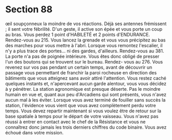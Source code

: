 # Section 88

œil soupçonneux la moindre de vos réactions. Déjà ses antennes
frémissent ; il sent votre fébrilité. D'un geste, il active son épée et
vous porte un coup au bras. Vous perdez 1 point d'HABlLETÉ
et 2 points d'ENDURANCE. Rendez-vous au 215.
Vous lancez la grenade et vous vous précipitez au bas des
marches pour vous mettre à l'abri. Lorsque vous remontez
l'escalier, il n'y a plus trace des portes... ni des gardes, d'ailleurs.
Rendez-vous au 381.
La porte n'a pas de poignée intérieure. Vous êtes donc obligé de
presser l'un des boutons qui se trouvent sur le bureau. Rendez-
vous au 276.
Vous revenez sur vos pas pendant un certain temps, avant de
découvrir un passage vous permettant de franchir la paroi
rocheuse en direction des bâtiments que vous atteignez sans
avoir attiré l'attention. Vous restez caché quelques instants et,
n'apercevant aucun garde alentour, vous vous décidez à y
pénétrer. La station agronomique est presque déserte. Pas le
moindre humain en vue et, quant aux peu d'Arcadiens qui sont
présents, vous n'avez aucun mal à les éviter. Lorsque vous avez
terminé de fouiller sans succès la station, l'évidence vous vient
que vous avez complètement perdu votre temps. Vous devez
repartir maintenant si vous voulez être de retour sur la base
spatiale à temps pour le départ de votre vaisseau. Vous n'avez
pas réussi à entrer en contact avec le chef de la Résistance et vous
ne connaîtrez donc jamais les trois derniers chiffres du code
binaire. Vous avez échoué dans votre mission.